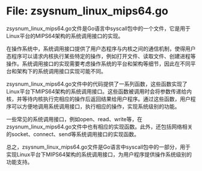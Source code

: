 # File: zsysnum_linux_mips64.go

zsysnum_linux_mips64.go文件是Go语言中syscall包中的一个文件，它是用于Linux平台的MIPS64架构的系统调用接口的实现。

在操作系统中，系统调用接口提供了用户态程序与内核之间的通信机制，使得用户态程序可以请求内核执行某些特定的操作，例如打开文件、读取文件、创建进程等操作。系统调用接口的实现需要考虑操作系统的平台和架构等细节，因此在不同平台和架构下的系统调用接口实现可能不同。

zsysnum_linux_mips64.go文件中的代码提供了一系列函数，这些函数实现了Linux平台下MIPS64架构的系统调用接口。这些函数被调用时会将参数传递给内核，并等待内核执行完相应的操作后返回结果给用户程序。通过这些函数，用户程序可以方便地调用系统调用接口，执行相应的操作，实现系统级别的功能。

一些常见的系统调用接口，例如open、read、write等，在zsysnum_linux_mips64.go文件中也有相应的实现函数。此外，还包括网络相关的socket、connect、send等系统调用接口的实现函数。

总之，zsysnum_linux_mips64.go文件是Go语言中syscall包中的一部分，用于实现Linux平台下MIPS64架构的系统调用接口，为用户程序提供操作系统级别的功能支持。

